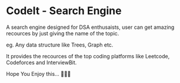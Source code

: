 # CodeIt - Search Engine

A search engine designed for DSA enthusaists, user can get amazing recources by just giving the name of the topic.

eg. Any data structure like Trees, Graph etc.

It provides the recources of the top coding platforms like Leetcode, Codeforces and InterviewBit.

Hope You Enjoy this... 🙂🙂🙂